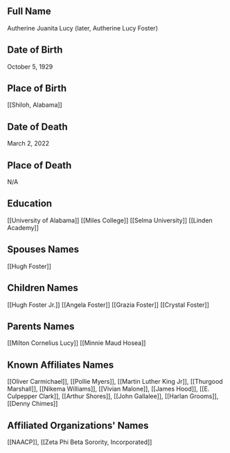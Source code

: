## Full Name
Autherine Juanita Lucy (later, Autherine Lucy Foster)

## Date of Birth
October 5, 1929

## Place of Birth
[[Shiloh, Alabama]]

## Date of Death
March 2, 2022

## Place of Death
N/A

## Education
[[University of Alabama]]
[[Miles College]]
[[Selma University]]
[[Linden Academy]]


## Spouses Names
[[Hugh Foster]]

## Children Names
[[Hugh Foster Jr.]]
[[Angela Foster]]
[[Grazia Foster]]
[[Crystal Foster]]

## Parents Names
[[Milton Cornelius Lucy]]
[[Minnie Maud Hosea]]

## Known Affiliates Names
[[Oliver Carmichael]], [[Pollie Myers]], [[Martin Luther King Jr]], [[Thurgood Marshall]], [[Nikema Williams]], [[Vivian Malone]], [[James Hood]], [[E. Culpepper Clark]], [[Arthur Shores]], [[John Gallalee]], [[Harlan Grooms]], [[Denny Chimes]]

## Affiliated Organizations' Names
[[NAACP]], [[Zeta Phi Beta Sorority, Incorporated]]

